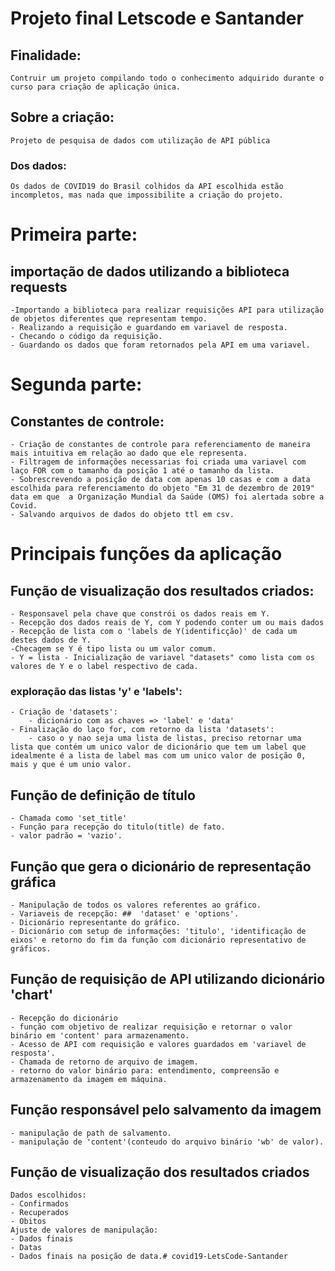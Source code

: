 # Projeto final Letscode e Santander

## Finalidade:
    Contruir um projeto compilando todo o conhecimento adquirido durante o curso para criação de aplicação única.
## Sobre a criação:
    Projeto de pesquisa de dados com utilização de API pública
### Dos dados:
    Os dados de COVID19 do Brasil colhidos da API escolhida estão incompletos, mas nada que impossibilite a criação do projeto.
# Primeira parte:

## importação de dados utilizando a biblioteca requests
    -Importando a biblioteca para realizar requisições API para utilização de objetos diferentes que representam tempo.
    - Realizando a requisição e guardando em variavel de resposta.
    - Checando o código da requisição.
    - Guardando os dados que foram retornados pela API em uma variavel.

# Segunda parte:
## Constantes de controle:
    - Criação de constantes de controle para referenciamento de maneira mais intuitiva em relação ao dado que ele representa.
    - Filtragem de informações necessarias foi criada uma variavel com laço FOR com o tamanho da posição 1 até o tamanho da lista.
    - Sobrescrevendo a posição de data com apenas 10 casas e com a data escolhida para referenciamento do objeto "Em 31 de dezembro de 2019" data em que  a Organização Mundial da Saúde (OMS) foi alertada sobre a Covid.
    - Salvando arquivos de dados do objeto ttl em csv.

# Principais funções da aplicação
## Função de visualização dos resultados criados:
    - Responsavel pela chave que constrói os dados reais em Y.
    - Recepção dos dados reais de Y, com Y podendo conter um ou mais dados
    - Recepção de lista com o 'labels de Y(identificção)' de cada um destes dados de Y.
    -Checagem se Y é tipo lista ou um valor comum.
    - Y = lista - Inicialização de variavel "datasets" como lista com os valores de Y e o label respectivo de cada.
### exploração das listas 'y' e 'labels':
    - Criação de 'datasets':
        - dicionário com as chaves => 'label' e 'data'
    - Finalização do laço for, com retorno da lista 'datasets':
        - caso o y nao seja uma lista de listas, preciso retornar uma lista que contém um unico valor de dicionário que tem um label que idealmente é a lista de label mas com um unico valor de posição 0, mais y que é um unio valor.

## Função de definição de título
    - Chamada como 'set_title' 
    - Função para recepção do titulo(title) de fato.
    - valor padrão = 'vazio'.
    
## Função que gera o dicionário de representação gráfica
    - Manipulação de todos os valores referentes ao gráfico.
    - Variaveis de recepção: ##  'dataset' e 'options'.
    - Dicionário representante do gráfico.
    - Dicionário com setup de informações: 'titulo', 'identificação de eixos' e retorno do fim da função com dicionário representativo de gráficos.

## Função de requisição de API utilizando dicionário 'chart'
    - Recepção do dicionário
    - função com objetivo de realizar requisição e retornar o valor binário em 'content' para armazenamento.
    - Acesso de API com requisição e valores guardados em 'variavel de resposta'.
    - Chamada de retorno de arquivo de imagem.
    - retorno do valor binário para: entendimento, compreensão e armazenamento da imagem em máquina.
## Função responsável pelo salvamento da imagem
    - manipulação de path de salvamento.
    - manipulação de 'content'(conteudo do arquivo binário 'wb' de valor).

## Função de visualização dos resultados criados
    Dados escolhidos:
    - Confirmados
    - Recuperados
    - Obitos
    Ajuste de valores de manipulação: 
    - Dados finais
    - Datas
    - Dados finais na posição de data.#   c o v i d 1 9 - L e t s C o d e - S a n t a n d e r 
 
 